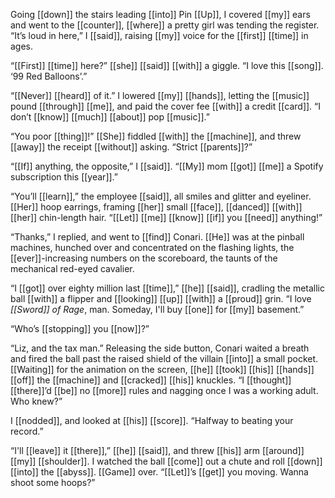 Going [[down]] the stairs leading [[into]] Pin [[Up]], I covered [[my]] ears and went to the [[counter]], [[where]] a pretty girl was tending the register. “It’s loud in here,” I [[said]], raising [[my]] voice for the [[first]] [[time]] in ages.

“[[First]] [[time]] here?” [[she]] [[said]] [[with]] a giggle. “I love this [[song]]. ‘99 Red Balloons’.”

“[[Never]] [[heard]] of it.” I lowered [[my]] [[hands]], letting the [[music]] pound [[through]] [[me]], and paid the cover fee [[with]] a credit [[card]]. “I don’t [[know]] [[much]] [[about]] pop [[music]].”

“You poor [[thing]]!” [[She]] fiddled [[with]] the [[machine]], and threw [[away]] the receipt [[without]] asking. “Strict [[parents]]?”

“[[If]] anything, the opposite,” I [[said]]. “[[My]] mom [[got]] [[me]] a Spotify subscription this [[year]].”

“You’ll [[learn]],” the employee [[said]], all smiles and glitter and eyeliner. [[Her]] hoop earrings, framing [[her]] small [[face]], [[danced]] [[with]] [[her]] chin-length hair. “[[Let]] [[me]] [[know]] [[if]] you [[need]] anything!”

“Thanks,” I replied, and went to [[find]] Conari. [[He]] was at the pinball machines, hunched over and concentrated on the flashing lights, the [[ever]]-increasing numbers on the scoreboard, the taunts of the mechanical red-eyed cavalier.

“I [[got]] over eighty million last [[time]],” [[he]] [[said]], cradling the metallic ball [[with]] a flipper and [[looking]] [[up]] [[with]] a [[proud]] grin. “I love *[[Sword]] of Rage*, man. Someday, I'll buy [[one]] for [[my]] basement.”

“Who’s [[stopping]] you [[now]]?”

“Liz, and the tax man.” Releasing the side button, Conari waited a breath and fired the ball past the raised shield of the villain [[into]] a small pocket. [[Waiting]] for the animation on the screen, [[he]] [[took]] [[his]] [[hands]] [[off]] the [[machine]] and [[cracked]] [[his]] knuckles. “I [[thought]] [[there]]’d [[be]] no [[more]] rules and nagging once I was a working adult. Who knew?”

I [[nodded]], and looked at [[his]] [[score]]. “Halfway to beating your record.”

“I'll [[leave]] it [[there]],” [[he]] [[said]], and threw [[his]] arm [[around]] [[my]] [[shoulder]]. I watched the ball [[come]] out a chute and roll [[down]] [[into]] the [[abyss]]. [[Game]] over. “[[Let]]’s [[get]] you moving. Wanna shoot some hoops?”



